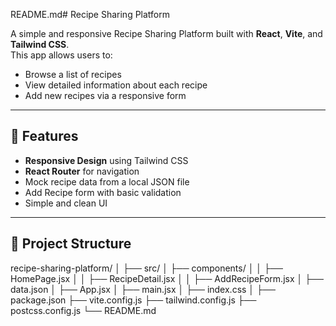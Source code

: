 README.md# Recipe Sharing Platform

A simple and responsive Recipe Sharing Platform built with **React**, **Vite**, and **Tailwind CSS**.  
This app allows users to:
- Browse a list of recipes
- View detailed information about each recipe
- Add new recipes via a responsive form

---

## 🚀 Features
- **Responsive Design** using Tailwind CSS
- **React Router** for navigation
- Mock recipe data from a local JSON file
- Add Recipe form with basic validation
- Simple and clean UI

---

## 📂 Project Structure
recipe-sharing-platform/
│
├── src/
│ ├── components/
│ │ ├── HomePage.jsx
│ │ ├── RecipeDetail.jsx
│ │ ├── AddRecipeForm.jsx
│ ├── data.json
│ ├── App.jsx
│ ├── main.jsx
│ ├── index.css
│
├── package.json
├── vite.config.js
├── tailwind.config.js
├── postcss.config.js
└── README.md

